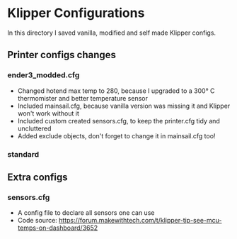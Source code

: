 # Klipper Configurations

In this directory I saved vanilla, modified and self made Klipper configs. 

## Printer configs changes

### ender3_modded.cfg
- Changed hotend max temp to 280, because I upgraded to a 300° C thermomister and better temperature sensor
- Included mainsail.cfg, because vanilla version was missing it and Klipper won't work without it
- Included custom created sensors.cfg, to keep the printer.cfg tidy and uncluttered
- Added exclude objects, don't forget to change it in mainsail.cfg too!

### standard

## Extra configs

### sensors.cfg
- A config file to declare all sensors one can use
- Code source: https://forum.makewithtech.com/t/klipper-tip-see-mcu-temps-on-dashboard/3652

